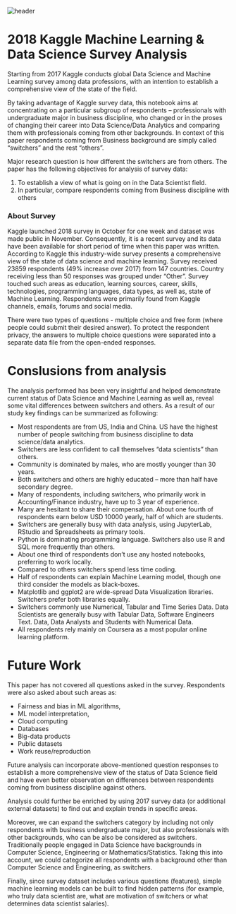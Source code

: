 
![header](/http://https://i.imgur.com/zhJUcXZ.png?1)

# 2018 Kaggle Machine Learning & Data Science Survey Analysis

Starting from 2017 Kaggle conducts global Data Science and Machine Learning survey among data professions, with an intention to establish a comprehensive view of the state of the field.

By taking advantage of Kaggle survey data, this notebook aims at concentrating on a particular subgroup of respondents – professionals with undergraduate major in business discipline, who changed or in the proses of changing their career into Data Science/Data Analytics and comparing them with professionals coming from other backgrounds. In context of this paper respondents coming from Business background are simply called “switchers” and the rest “others”. 

Major research question is how different the switchers are from others. The paper has the following objectives for analysis of survey data:
1.	To establish a view of what is going on in the Data Scientist field.
2.	In particular, compare respondents coming from Business discipline with others 


### About Survey  

Kaggle launched 2018 survey in October for one week and dataset was made public in November. Consequently, it is a recent survey and its data have been available for short period of time when this paper was written. According to Kaggle this industry-wide survey presents a comprehensive view of the state of data science and machine learning. Survey received 23859 respondents (49% increase over 2017) from 147 countries. Country receiving less than 50 responses was grouped under “Other”. Survey touched such areas as education, learning sources, career, skills, technologies, programming languages, data types, as well as, state of Machine Learning. Respondents were primarily found from Kaggle channels, emails, forums and social media. 

There were two types of questions - multiple choice and free form (where people could submit their desired answer). To protect the respondent privacy, the answers to multiple choice questions were separated into a separate data file from the open-ended responses.

# Conslusions from analysis

The analysis performed has been very insightful and helped demonstrate current status of Data Science and Machine Learning as well as, reveal some vital differences between switchers and others. As a result of our study key findings can be summarized as following:
-	Most respondents are from US, India and China. US have the highest number of people switching from business discipline to data science/data analytics.
-	Switchers are less confident to call themselves “data scientists” than others.
-	Community is dominated by males, who are mostly younger than 30 years.
-	Both switchers and others are highly educated – more than half have secondary degree.
-	Many of respondents, including switchers, who primarily work in Accounting/Finance industry, have up to 3 year of experience.
-	Many are hesitant to share their compensation. About one fourth of respondents earn below USD 10000 yearly, half of which are students.
-	Switchers are generally busy with data analysis, using JupyterLab, RStudio and Spreadsheets as primary tools.
-	Python is dominating programming language. Switchers also use R and SQL more frequently than others.
-	About one third of respondents don’t use any hosted notebooks, preferring to work locally.
-	Compared to others switchers spend less time coding.
-	Half of respondents can explain Machine Learning model, though one third consider the models as black-boxes.
-	Matplotlib and ggplot2 are wide-spread Data Visualization libraries. Switchers prefer both libraries equally.
-	Switchers commonly use Numerical, Tabular and Time Series Data. Data Scientists are generally busy with Tabular Data, Software Engineers Text. Data, Data Analysts and Students with Numerical Data.
-	All respondents rely mainly on Coursera as a most popular online learning platform.

# Future Work

This paper has not covered all questions asked in the survey. Respondents were also asked about such areas as:
-	Fairness and bias in ML algorithms, 
-	ML model interpretation, 
-	Cloud computing
-	Databases
-	Big-data products
-	Public datasets
-	Work reuse/reproduction

Future analysis can incorporate above-mentioned question responses to establish a more comprehensive view of the status of Data Science field and have even better observation on differences between respondents coming from business discipline against others.

Analysis could further be enriched by using 2017 survey data (or additional external datasets) to find out and explain trends in specific areas. 

Moreover, we can expand the switchers category by including not only respondents with business undergraduate major, but also professionals with other backgrounds, who can be also be considered as switchers. Traditionally people engaged in Data Science have backgrounds in Computer Science, Engineering or Mathematics/Statistics. Taking this into account, we could categorize all respondents with a background other than Computer Science and Engineering, as switchers.

Finally, since survey dataset includes various questions (features), simple machine learning models can be built to find hidden patterns (for example, who truly data scientist are, what are motivation of switchers or what determines data scientist salaries).
